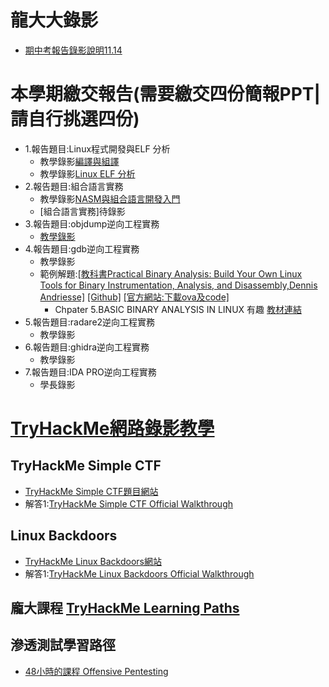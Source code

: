 # 龍大大錄影


- [期中考報告錄影說明11.14](https://youtu.be/G-EqiKtVf4U)

# 本學期繳交報告(需要繳交四份簡報PPT|請自行挑選四份)
- 1.報告題目:Linux程式開發與ELF 分析
  - 教學錄影[編譯與組譯](https://youtu.be/oWugDwITzLg)
  - 教學錄影[Linux ELF 分析](https://youtu.be/gjcgiL0i02Q)
- 2.報告題目:組合語言實務
  - 教學錄影[NASM與組合語言開發入門](https://youtu.be/1aWERf19I5A)
  - [組合語言實務]待錄影
- 3.報告題目:objdump逆向工程實務
  - [教學錄影](https://youtu.be/vN6GJn1co7U)
- 4.報告題目:gdb逆向工程實務
  - 教學錄影
  - 範例解題:[[教科書Practical Binary Analysis: Build Your Own Linux Tools for Binary Instrumentation, Analysis, and Disassembly,Dennis Andriesse]](https://www.tenlong.com.tw/products/9781593279127) [[Github]](https://github.com/wilvk/practical-binary) [[官方網站:下載ova及code]](https://practicalbinaryanalysis.com/)
    - Chpater 5.BASIC BINARY ANALYSIS IN LINUX  有趣 [教材連結](https://github.com/MyDearGreatTeacher/Reversing202209/edit/main/%E4%B8%8A%E8%AA%B2%E4%B8%BB%E9%A1%8C/4_Reversing1-1/gdb%E7%A4%BA%E7%AF%84%E8%A7%A3%E9%A1%8C_%E7%AD%86%E8%A8%98/readme.md)
- 5.報告題目:radare2逆向工程實務
  - 教學錄影
- 6.報告題目:ghidra逆向工程實務
  - 教學錄影
- 7.報告題目:IDA PRO逆向工程實務
  - 學長錄影
  
# [TryHackMe網路錄影教學](https://www.youtube.com/results?search_query=TryHackMe)
## TryHackMe Simple CTF
- [TryHackMe Simple CTF題目網站](https://tryhackme.com/room/easyctf)
- 解答1:[TryHackMe Simple CTF Official Walkthrough](https://www.youtube.com/watch?v=mItfrdyE1U4)

## Linux Backdoors
- [TryHackMe Linux Backdoors網站](https://tryhackme.com/room/linuxbackdoors)
- 解答1:[TryHackMe Linux Backdoors Official Walkthrough](https://www.youtube.com/watch?v=-xHk7N3vF-A)

## 龐大課程 [TryHackMe Learning Paths](https://tryhackme.com/hacktivities)
## 滲透測試學習路徑
- [48小時的課程 Offensive Pentesting](https://tryhackme.com/path/outline/pentesting)
